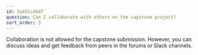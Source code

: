 ```yaml
---
id: 5a491cd847
question: Can I collaborate with others on the capstone project?
sort_order: 3
---
```


Collaboration is not allowed for the capstone submission. However, you can discuss ideas and get feedback from peers in the forums or Slack channels.